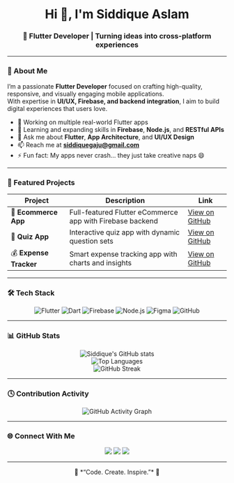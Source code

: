 <h1 align="center">Hi 👋, I'm Siddique Aslam</h1>
<h3 align="center">💜 Flutter Developer | Turning ideas into cross-platform experiences</h3>

---

### 🚀 About Me
I’m a passionate **Flutter Developer** focused on crafting high-quality, responsive, and visually engaging mobile applications.  
With expertise in **UI/UX, Firebase, and backend integration**, I aim to build digital experiences that users love.

- 🔭 Working on multiple real-world Flutter apps  
- 🌱 Learning and expanding skills in **Firebase**, **Node.js**, and **RESTful APIs**  
- 💬 Ask me about **Flutter**, **App Architecture**, and **UI/UX Design**  
- 📫 Reach me at **siddiquegaju@gmail.com**  
- ⚡ Fun fact: My apps never crash… they just take creative naps 😄  

---

### 🧩 Featured Projects
| Project | Description | Link |
|----------|--------------|------|
| 🛒 **Ecommerce App** | Full-featured Flutter eCommerce app with Firebase backend | [View on GitHub](https://github.com/SiddiqueGajoo/Ecommerce-App) |
| 🧠 **Quiz App** | Interactive quiz app with dynamic question sets | [View on GitHub](https://github.com/SiddiqueGajoo/Quiz-App) |
| 💰 **Expense Tracker** | Smart expense tracking app with charts and insights | [View on GitHub](https://github.com/SiddiqueGajoo/Expense-Tracker) |

---

### 🛠️ Tech Stack
<div align="center">

![Flutter](https://img.shields.io/badge/Flutter-02569B?style=for-the-badge&logo=flutter&logoColor=white)
![Dart](https://img.shields.io/badge/Dart-0175C2?style=for-the-badge&logo=dart&logoColor=white)
![Firebase](https://img.shields.io/badge/Firebase-FFCA28?style=for-the-badge&logo=firebase&logoColor=black)
![Node.js](https://img.shields.io/badge/Node.js-43853D?style=for-the-badge&logo=node.js&logoColor=white)
![Figma](https://img.shields.io/badge/Figma-8A2BE2?style=for-the-badge&logo=figma&logoColor=white)
![GitHub](https://img.shields.io/badge/GitHub-100000?style=for-the-badge&logo=github&logoColor=white)

</div>

---

### 📊 GitHub Stats
<div align="center">

![Siddique's GitHub stats](https://github-readme-stats.vercel.app/api?username=SiddiqueGajoo&show_icons=true&theme=tokyonight&hide_border=true)  
![Top Languages](https://github-readme-stats.vercel.app/api/top-langs/?username=SiddiqueGajoo&layout=compact&theme=tokyonight&hide_border=true)  
![GitHub Streak](https://streak-stats.demolab.com?user=SiddiqueGajoo&theme=tokyonight&hide_border=true)

</div>

---

### 🕓 Contribution Activity
<div align="center">

![GitHub Activity Graph](https://github-readme-activity-graph.vercel.app/graph?username=SiddiqueGajoo&theme=tokyo-night&hide_border=true)

</div>

---

### 🌐 Connect With Me
<div align="center">

<a href="https://siddiquegajoo.github.io" target="_blank"><img src="https://img.shields.io/badge/🌐%20Portfolio-8A2BE2?style=for-the-badge" /></a>
<a href="https://www.linkedin.com/in/siddique-aslam-7b7763231/" target="_blank"><img src="https://img.shields.io/badge/💼%20LinkedIn-0077B5?style=for-the-badge&logo=linkedin&logoColor=white" /></a>
<a href="mailto:siddiquegaju@gmail.com" target="_blank"><img src="https://img.shields.io/badge/📧%20Email-EA4335?style=for-the-badge&logo=gmail&logoColor=white" /></a>

</div>

---

<p align="center">
  💜 *“Code. Create. Inspire.”* 💜
</p>
